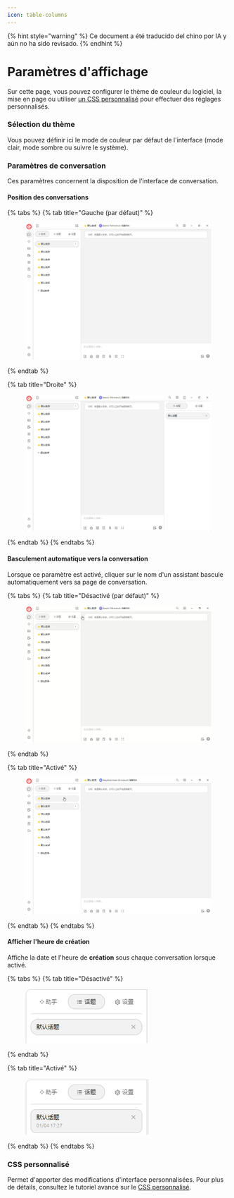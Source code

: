 ```yaml
---
icon: table-columns
---
```


{% hint style="warning" %}
Ce document a été traducido del chino por IA y aún no ha sido revisado.
{% endhint %}

# Paramètres d'affichage

Sur cette page, vous pouvez configurer le thème de couleur du logiciel, la mise en page ou utiliser [un CSS personnalisé](../../../personalization-settings/css.md) pour effectuer des réglages personnalisés.

### Sélection du thème

Vous pouvez définir ici le mode de couleur par défaut de l'interface (mode clair, mode sombre ou suivre le système).

### Paramètres de conversation

Ces paramètres concernent la disposition de l'interface de conversation.

#### Position des conversations

{% tabs %}
{% tab title="Gauche (par défaut)" %}
<figure><img src="../../../.gitbook/assets/image (10).png" alt=""><figcaption></figcaption></figure>
{% endtab %}

{% tab title="Droite" %}
<figure><img src="../../../.gitbook/assets/image (11).png" alt=""><figcaption></figcaption></figure>
{% endtab %}
{% endtabs %}

#### Basculement automatique vers la conversation

Lorsque ce paramètre est activé, cliquer sur le nom d'un assistant bascule automatiquement vers sa page de conversation.

{% tabs %}
{% tab title="Désactivé (par défaut)" %}
<figure><img src="../../../.gitbook/assets/Honeycam 2025-01-04 17-35-43.gif" alt=""><figcaption></figcaption></figure>
{% endtab %}

{% tab title="Activé" %}
<figure><img src="../../../.gitbook/assets/Honeycam 2025-01-04 17-38-18.gif" alt=""><figcaption></figcaption></figure>
{% endtab %}
{% endtabs %}

#### Afficher l'heure de création

Affiche la date et l'heure de **création** sous chaque conversation lorsque activé.

{% tabs %}
{% tab title="Désactivé" %}
<figure><img src="../../../.gitbook/assets/image (14).png" alt=""><figcaption></figcaption></figure>
{% endtab %}

{% tab title="Activé" %}
<figure><img src="../../../.gitbook/assets/image (12).png" alt=""><figcaption></figcaption></figure>
{% endtab %}
{% endtabs %}

### CSS personnalisé

Permet d'apporter des modifications d'interface personnalisées. Pour plus de détails, consultez le tutoriel avancé sur le [CSS personnalisé](../../../personalization-settings/css.md).